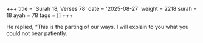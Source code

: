 +++
title = 'Surah 18, Verses 78'
date = '2025-08-27'
weight = 2218
surah = 18
ayah = 78
tags = []
+++

He replied, “This is the parting of our ways. I will explain to you what you could not bear patiently.
